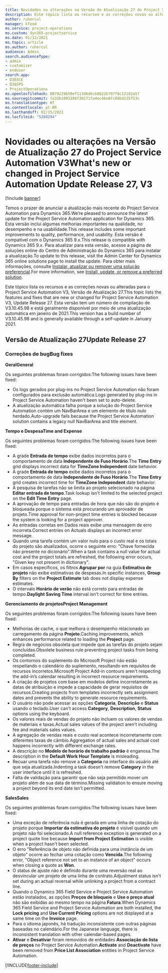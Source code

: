 ```yaml
---
title: Novidades ou alterações na Versão de Atualização 27 do Project Service Automation V3
description: Este tópico lista os recursos e as correções novas ou alteradas disponíveis na Versão de Atualização 27 do Project Service Automation V3.
author: ruhercul
manager: kfend
ms.service: project-operations
ms.custom: dyn365-projectservice
ms.date: 01/12/2021
ms.topic: article
ms.author: ruhercul
audience: Admin
search.audienceType:
- admin
- customizer
- enduser
search.app:
- D365CE
- D365PS
- ProjectOperations
ms.openlocfilehash: 8879229b50ef113d6d6cb8622b707f0c12182a57
ms.sourcegitcommit: fa32b1893286f20271fa4ec4be8fc68bd135f53c
ms.translationtype: HT
ms.contentlocale: pt-BR
ms.lasthandoff: 02/15/2021
ms.locfileid: "5280294"
---
```

# <a name="whats-new-or-changed-in-project-service-automation-update-release-27-v3"></a><span data-ttu-id="18d68-103">Novidades ou alterações na Versão de Atualização 27 do Project Service Automation V3</span><span class="sxs-lookup"><span data-stu-id="18d68-103">What's new or changed in Project Service Automation Update Release 27, V3</span></span>

[!include [banner](../includes/psa-now-project-operations.md)]

<span data-ttu-id="18d68-104">Temos o prazer de anunciar a atualização mais recente do Project Service Automation para Dynamics 365.</span><span class="sxs-lookup"><span data-stu-id="18d68-104">We’re pleased to announce the latest update for the Project Service Automation application for Dynamics 365.</span></span> <span data-ttu-id="18d68-105">Esta versão inclui algumas melhorias importantes na qualidade, no desempenho e na usabilidade.</span><span class="sxs-lookup"><span data-stu-id="18d68-105">This release includes some important improvements to quality, performance, and usability.</span></span> <span data-ttu-id="18d68-106">Esta versão é compatível com o Dynamics 365 9.x.</span><span class="sxs-lookup"><span data-stu-id="18d68-106">This release is compatible with Dynamics 365 9.x.</span></span> <span data-ttu-id="18d68-107">Para atualizar para esta versão, acesse a página de soluções online do Centro de Administração do Dynamics 365 para instalar a atualização.</span><span class="sxs-lookup"><span data-stu-id="18d68-107">To update to this release, visit the Admin Center for Dynamics 365 online solutions page to install the update.</span></span> <span data-ttu-id="18d68-108">Para obter mais informações, consulte [Instalar, atualizar ou remover uma solução preferencial](https://docs.microsoft.com/power-platform/admin/install-remove-preferred-solution).</span><span class="sxs-lookup"><span data-stu-id="18d68-108">For more information, see [Install, update, or remove a preferred solution](https://docs.microsoft.com/power-platform/admin/install-remove-preferred-solution).</span></span>

<span data-ttu-id="18d68-109">Este tópico lista os recursos e as correções novas ou alteradas para o Project Service Automation V3, Versão de Atualização 27.</span><span class="sxs-lookup"><span data-stu-id="18d68-109">This topic lists the features and fixes that are new or changed for Project Service Automation V3, Update Release 27.</span></span> <span data-ttu-id="18d68-110">Esta versão tem um número de compilação de V3.10.45.98 e está geralmente disponível por meio de uma atualização automática em janeiro de 2021.</span><span class="sxs-lookup"><span data-stu-id="18d68-110">This version has a build number of V3.10.45.98 and is generally available through a self-update in January 2021.</span></span>

## <a name="update-release-27"></a><span data-ttu-id="18d68-111">Versão de Atualização 27</span><span class="sxs-lookup"><span data-stu-id="18d68-111">Update Release 27</span></span>

### <a name="bug-fixes"></a><span data-ttu-id="18d68-112">Correções de bug</span><span class="sxs-lookup"><span data-stu-id="18d68-112">Bug fixes</span></span>

<span data-ttu-id="18d68-113">**Geral**</span><span class="sxs-lookup"><span data-stu-id="18d68-113">**General**</span></span>

<span data-ttu-id="18d68-114">Os seguintes problemas foram corrigidos:</span><span class="sxs-lookup"><span data-stu-id="18d68-114">The following issues have been fixed:</span></span>

- <span data-ttu-id="18d68-115">Os logs gerados por plug-ins no Project Service Automation não foram configurados para exclusão automática.</span><span class="sxs-lookup"><span data-stu-id="18d68-115">Logs generated by plug-ins in Project Service Automation haven't been set to auto-delete.</span></span>
- <span data-ttu-id="18d68-116">A atualização automática falha porque a solução do Project Service Automation contém um NavBarArea e um elemento de título nulo herdado.</span><span class="sxs-lookup"><span data-stu-id="18d68-116">Auto-upgrade fails because the Project Service Automation solution contains a legacy null NavBarArea and title element.</span></span>

<span data-ttu-id="18d68-117">**Tempo e Despesa**</span><span class="sxs-lookup"><span data-stu-id="18d68-117">**Time and Expense**</span></span>

<span data-ttu-id="18d68-118">Os seguintes problemas foram corrigidos:</span><span class="sxs-lookup"><span data-stu-id="18d68-118">The following issues have been fixed:</span></span>

- <span data-ttu-id="18d68-119">A grade **Entrada de tempo** exibe dados incorretos para o comportamento de data **Independente de Fuso Horário**.</span><span class="sxs-lookup"><span data-stu-id="18d68-119">The **Time Entry** grid displays incorrect data for **TimeZone Independent** date behavior.</span></span>
- <span data-ttu-id="18d68-120">A grade **Entrada de tempo** exibe dados incorretos para o comportamento de data **Independente de Fuso Horário**.</span><span class="sxs-lookup"><span data-stu-id="18d68-120">The **Time Entry** grid creates incorrect time for **TimeZone Independent** date behavior.</span></span>
- <span data-ttu-id="18d68-121">A pesquisa de tarefas não se limita ao projeto selecionado na página **Editar entrada de tempo**.</span><span class="sxs-lookup"><span data-stu-id="18d68-121">Task lookup isn't limited to the selected project on the **Edit Time Entry** page.</span></span>
- <span data-ttu-id="18d68-122">A aprovação de tempo para entradas de hora que não são do projeto é bloqueada porque o sistema está procurando um aprovador de projeto.</span><span class="sxs-lookup"><span data-stu-id="18d68-122">Time approval for non-project time entries is blocked because the system is looking for a project approver.</span></span>
- <span data-ttu-id="18d68-123">As entradas corretas em Dados reais exibe uma mensagem de erro incorreta.</span><span class="sxs-lookup"><span data-stu-id="18d68-123">Correct entries on Actuals displays an incorrect error message.</span></span>
- <span data-ttu-id="18d68-124">Quando uma tarefa contém um valor nulo para o custo real e os totais do projeto são atualizados, ocorre o seguinte erro: "Chave fornecida não presente no dicionário".</span><span class="sxs-lookup"><span data-stu-id="18d68-124">When a task contains a null value for actual cost and the project totals are refreshed, the following error occurs, "Given key not present in dictionary".</span></span>
- <span data-ttu-id="18d68-125">Em casos específicos, os filtros **Agrupar por** na guia **Estimativa de projeto** não exibe estimativas de despesas.</span><span class="sxs-lookup"><span data-stu-id="18d68-125">In specific instances, **Group By** filters on the **Project Estimate** tab does not display expense estimates.</span></span>
- <span data-ttu-id="18d68-126">O intervalo **Horário de verão** não está correto para entradas de tempo.</span><span class="sxs-lookup"><span data-stu-id="18d68-126">**Daylight Saving Time** interval isn't correct for time entries.</span></span>

<span data-ttu-id="18d68-127">**Gerenciamento de projetos**</span><span class="sxs-lookup"><span data-stu-id="18d68-127">**Project Management**</span></span>

<span data-ttu-id="18d68-128">Os seguintes problemas foram corrigidos:</span><span class="sxs-lookup"><span data-stu-id="18d68-128">The following issues have been fixed:</span></span>

- <span data-ttu-id="18d68-129">Melhorias de cache, o que melhora o desempenho relacionado ao carregamento da página **Projeto**.</span><span class="sxs-lookup"><span data-stu-id="18d68-129">Caching improvements, which enhances performance related to loading the **Project** page.</span></span>
- <span data-ttu-id="18d68-130">Regra de negócios obsoleta que impede que as tarefas do projeto sejam concluídas.</span><span class="sxs-lookup"><span data-stu-id="18d68-130">Obsolete business rule preventing project tasks from being completed.</span></span>
- <span data-ttu-id="18d68-131">Os contornos do suplemento do Microsoft Project não estão respeitando o calendário do suplemento, resultando em requisitos de recursos incorretos.</span><span class="sxs-lookup"><span data-stu-id="18d68-131">Microsoft Project Add-in contours aren't respecting the add-in’s calendar resulting in incorrect resource requirements.</span></span>
- <span data-ttu-id="18d68-132">A criação de projetos com base em modelos define incorretamente as datas de atribuição e impede a capacidade de gerar requisitos de recursos.</span><span class="sxs-lookup"><span data-stu-id="18d68-132">Creating projects from templates incorrectly sets assignment dates and prevents the ability to generate resource requirements.</span></span>
- <span data-ttu-id="18d68-133">O usuário não pode acessar as opções **Categoria**, **Descrição** e **Status** usando o teclado.</span><span class="sxs-lookup"><span data-stu-id="18d68-133">User can't access **Category**, **Description**, **Status** options using the keyboard.</span></span>
- <span data-ttu-id="18d68-134">Os valores reais de vendas do projeto não incluem os valores de vendas de materiais e taxas.</span><span class="sxs-lookup"><span data-stu-id="18d68-134">Actual sales values of the project aren't including fee and materials sales values.</span></span>
- <span data-ttu-id="18d68-135">A agregação de vendas reais e custo real acontece incorretamente com diferentes taxas de câmbio.</span><span class="sxs-lookup"><span data-stu-id="18d68-135">Aggregation of actual sales and actual cost happens incorrectly with different exchange rates.</span></span>
- <span data-ttu-id="18d68-136">A descrição no **Modelo de horário de trabalho padrão** é enganosa.</span><span class="sxs-lookup"><span data-stu-id="18d68-136">The description in the **Default Work Hour Template** is misleading.</span></span>
- <span data-ttu-id="18d68-137">Recuar uma tarefa não remove a **Categoria** na interface do usuário até que seja atualizada.</span><span class="sxs-lookup"><span data-stu-id="18d68-137">Indenting a task doesn't remove **Category** in the user interface until it is refreshed.</span></span>
- <span data-ttu-id="18d68-138">Falta de validação para garantir que não seja permitido mover um projeto além de sua data de término.</span><span class="sxs-lookup"><span data-stu-id="18d68-138">Missing validation to ensure moving a project beyond its end date isn't permitted.</span></span>

<span data-ttu-id="18d68-139">**Sales**</span><span class="sxs-lookup"><span data-stu-id="18d68-139">**Sales**</span></span>

<span data-ttu-id="18d68-140">Os seguintes problemas foram corrigidos:</span><span class="sxs-lookup"><span data-stu-id="18d68-140">The following issues have been fixed:</span></span>

- <span data-ttu-id="18d68-141">Uma exceção de referência nula é gerada em uma linha de cotação do projeto porque **Importar da estimativa do projeto** é visível quando um projeto não foi selecionado.</span><span class="sxs-lookup"><span data-stu-id="18d68-141">A null reference exception is generated on a project quote line because **Import from Project Estimation** is visible when a project hasn't been selected.</span></span>
- <span data-ttu-id="18d68-142">O erro "Referência de objeto não definida para uma instância de um objeto" ocorre ao fechar uma cotação como **Vencida**.</span><span class="sxs-lookup"><span data-stu-id="18d68-142">The following error, "Object reference not set to an instance of an object" occurs when closing a quote as **Won**.</span></span>
- <span data-ttu-id="18d68-143">O status de ajuste não é definido durante uma reversão real ao desvincular um projeto de uma linha de contrato.</span><span class="sxs-lookup"><span data-stu-id="18d68-143">Adjustment status isn't set during an actual reversal while unlinking a project from a contract line.</span></span>
- <span data-ttu-id="18d68-144">Quando o Dynamics 365 Field Service e Project Service Automation estão instalados, as opções **Preços de bloqueio** e **Use o preço atual** não são exibidas ao mesmo tempo na página **Fatura**.</span><span class="sxs-lookup"><span data-stu-id="18d68-144">When Dynamics 365 Field Service and Project Service Automation are both installed, the **Lock pricing** and **Use Current Pricing** options are not displayed at a same time on the **Invoice** page.</span></span>
- <span data-ttu-id="18d68-145">Para o idioma japonês, há tradução inconsistente com outras páginas baseadas no calendário.</span><span class="sxs-lookup"><span data-stu-id="18d68-145">For the Japanese language, there is inconsistent translation with other calendar-based pages.</span></span>
- <span data-ttu-id="18d68-146">**Ativar** e **Desativar** foram removidos de entidades **Associação de lista de preços** no Project Service Automation.</span><span class="sxs-lookup"><span data-stu-id="18d68-146">**Activate** and **Deactivate** have been removed from **Price List Association** entities in Project Service Automation.</span></span>


[!INCLUDE[footer-include](../includes/footer-banner.md)]